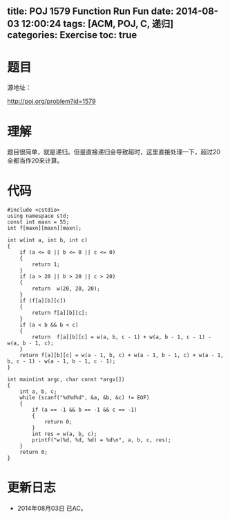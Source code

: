 ﻿title: POJ 1579 Function Run Fun
date: 2014-08-03 12:00:24
tags: [ACM, POJ, C, 递归]
categories: Exercise
toc: true
---
# 题目
源地址：

http://poj.org/problem?id=1579

# 理解
题目很简单，就是递归。但是直接递归会导致超时，这里直接处理一下，超过20全都当作20来计算。

<!-- more -->

# 代码
```#include <iostream>
#include <cstdio>
using namespace std;
const int maxn = 55;
int f[maxn][maxn][maxn];

int w(int a, int b, int c)
{
    if (a <= 0 || b <= 0 || c <= 0)
    {
        return 1;
    }
    if (a > 20 || b > 20 || c > 20)
    {
        return  w(20, 20, 20);
    }
    if (f[a][b][c])
    {
        return f[a][b][c];
    }
    if (a < b && b < c)
    {
        return  f[a][b][c] = w(a, b, c - 1) + w(a, b - 1, c - 1) - w(a, b - 1, c);
    }
    return f[a][b][c] = w(a - 1, b, c) + w(a - 1, b - 1, c) + w(a - 1, b, c - 1) - w(a - 1, b - 1, c - 1);
}

int main(int argc, char const *argv[])
{
    int a, b, c;
    while (scanf("%d%d%d", &a, &b, &c) != EOF)
    {
        if (a == -1 && b == -1 && c == -1)
        {
            return 0;
        }
        int res = w(a, b, c);
        printf("w(%d, %d, %d) = %d\n", a, b, c, res);
    }
    return 0;
}
```	
# 更新日志
- 2014年08月03日 已AC。